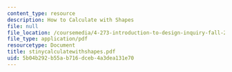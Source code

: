 ```yaml
---
content_type: resource
description: How to Calculate with Shapes
file: null
file_location: /coursemedia/4-273-introduction-to-design-inquiry-fall-2001/5b04b292b55ab716dceb4a3dea131e70_stinycalculatewithshapes.pdf
file_type: application/pdf
resourcetype: Document
title: stinycalculatewithshapes.pdf
uid: 5b04b292-b55a-b716-dceb-4a3dea131e70
---
```


